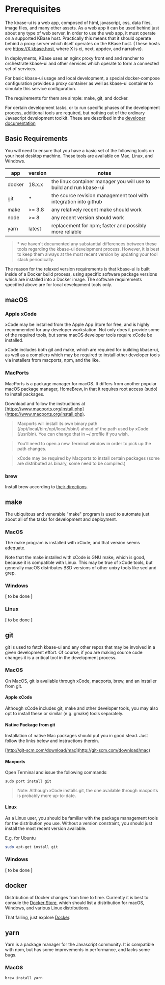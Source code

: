 ---
---

# Prerequisites

The kbase-ui is a web app, composed of html, javascript, css, data files, image files, and many other assets. As a web app it can be used behind just about any type of web server. In order to use the web app, it must operate on a supported KBase host. Practically this means that it should operate behind a proxy server which itself operates on the KBase host. (These hosts are https://X.kbase.host, where X is ci, next, appdev, and narrative).

In deployments, KBase uses an nginx proxy front end and rancher to orchestrate kbase-ui and other services which operate to form a connected set of services.

For basic kbase-ui usage and local development, a special docker-compose configuration provides a proxy container as well as kbase-ui container to simulate this service configuration.

The requirements for them are simple: make, git, and docker.

For certain development tasks, or to run specific phases of the development process, additional tools are required, but nothing out of the ordinary Javascript development toolkit. These are described in the [developer documentation](../development/README.md)

## Basic Requirements

You will need to ensure that you have a basic set of the following tools on your host desktop machine. These tools are available on Mac, Linux, and Windows.

| app    | version | notes                                                              |
| ------ | ------- | ------------------------------------------------------------------ |
| docker | 18.x.x  | the linux container manager you will use to build and run kbase-ui |
| git    | \*      | the source revision management tool with integration into github   |
| make   | >= 3.8  | any relatively recent make should work                             |
| node   | >= 8    | any recent version should work                                     |
| yarn   | latest  | replacement for npm; faster and possibly more reliable             |

> \* we haven't documented any substantial differences between these tools regarding the kbase-ui development process. However, it is best to keep them always at the most recent version by updating your tool stack periodically.

The reason for the relaxed version requirements is that kbase-ui is built inside of a Docker build process, using specific software package versions which are installed into a Docker image. The software requirements specified above are for local development tools only.

## macOS

### Apple xCode

xCode may be installed from the Apple App Store for free, and is highly recommended for any developer workstation. Not only does it provide some of the required tools, but some macOS developer tools require xCode be installed.

xCode includes both git and make, which are required for building kbase-ui, as well as a compilers which may be required to install other developer tools via installers from macports, npm, and the like.

### MacPorts

MacPorts is a package manager for macOS. It differs from another popular macOS package manager, HomeBrew, in that it requires root access (sudo) to install packages.

Download and follow the instructions at [https://www.macports.org/install.php](https://www.macports.org/install.php).

> Macports will install its own binary path (/opt/local/bin:/opt/local/sbin/) ahead of the path used by xCode (/usr/bin). You can change that in ~/.profile if you wish.

> You'll need to open a new Terminal window in order to pick up the path changes.

> xCode may be required by Macports to install certain packages (some are distributed as binary, some need to be compiled.)

### brew

Install brew according to [their directions](https://brew.sh).

## make

The ubiquitous and venerable "make" program is used to automate just about all of the tasks for development and deployment.

### MacOS

The make program is installed with xCode, and that version seems adequate.

Note that the make installed with xCode is GNU make, which is good, because it is compatible with Linux. This may be true of xCode tools, but generally macOS distributes BSD versions of other unixy tools like sed and grep.

### Windows

[ to be done ]

### Linux

[ to be done ]

## git

git is used to fetch kbase-ui and any other repos that may be involved in a given development effort. Of course, if you are making source code changes it is a critical tool in the development process.

### MacOS

On MacOS, git is available through xCode, macports, brew, and an installer from git.

#### Apple xCode

Although xCode includes git, make and other developer tools, you may also opt to install these or similar (e.g. gmake) tools separately.

#### Native Package from git

Installation of native Mac packages should put you in good stead. Just follow the links below and instructions therein.

[http://git-scm.com/download/mac](http://git-scm.com/download/mac)

#### Macports

Open Terminal and issue the following commands:

```
sudo port install git
```

> Note: Although xCode installs git, the one available through macports is probably more up-to-date.

#### Linux

As a Linux user, you should be familiar with the package management tools for the distribution you use. Without a version constraint, you should just install the most recent version available.

E.g. for Ubuntu

```bash
sudo apt-get install git
```

### Windows

[ to be done ]

## docker

Distribution of Docker changes from time to time. Currently it is best to consule the [Docker Store](https://store.docker.com/search?type=edition&offering=community), which should list a distribution for macOS, Windows, and various Linux distributions.

That failing, just explore [Docker](https://docker.com).

## yarn

Yarn is a package manager for the Javascript community. It is compatible with npm, but has some improvements in performance, and lacks some bugs.

### MacOS

```bash
brew install yarn
```
